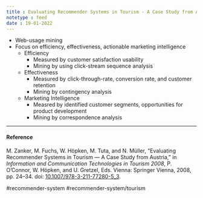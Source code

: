 ```yaml
---
title : Evaluating Recommender Systems in Tourism - A Case Study from Austria
notetype : feed
date : 19-01-2022
---
```




- Web-usage mining
- Focus on efficiency, effectiveness, actionable marketing intelligence
	- Efficiency
		- Measured by customer satisfaction usability
		- Mining by using click-stream sequence analysis
	- Effectiveness
		- Measured by click-through-rate, conversion rate, and customer retention
		- Mining by contingency analysis
	- Marketing Intelligence
		- Measred by identified customer segments, opportunities for product development
		- Mining by correspondence analysis


---

#### Reference

M. Zanker, M. Fuchs, W. Höpken, M. Tuta, and N. Müller, “Evaluating Recommender Systems in Tourism — A Case Study from Austria,” in _Information and Communication Technologies in Tourism 2008_, P. O’Connor, W. Höpken, and U. Gretzel, Eds. Vienna: Springer Vienna, 2008, pp. 24–34. doi: [10.1007/978-3-211-77280-5_3](https://doi.org/10.1007/978-3-211-77280-5_3).


#recommender-system #recommender-system/tourism